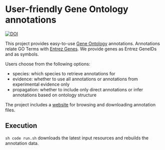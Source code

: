 # User-friendly Gene Ontology annotations

[![DOI](https://zenodo.org/badge/doi/10.5281/zenodo.21711.svg)](http://dx.doi.org/10.5281/zenodo.21711)

This project provides easy-to-use [Gene Ontology](http://geneontology.org/) annotations. Annotations relate GO Terms with [Entrez Genes](https://dx.doi.org/10.1093/nar/gki031). We provide genes as Entrez GeneIDs and as symbols.

Users choose from the following options:

+ species: which species to retrieve annotations for
+ evidence: whether to use all annotations or annotations from experimental evidence only
+ propagation: whether to include only direct annotations or infer annotations based on ontology structure

The project includes a [website](http://git.dhimmel.com/gene-ontology/) for browsing and downloading annotation files.

## Execution

`sh code run.sh` downloads the latest input resources and rebuilds the annotation data.
